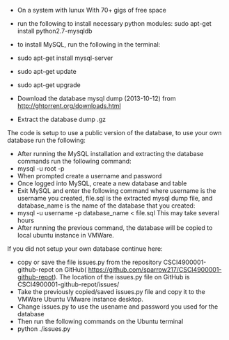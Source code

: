 - On a system with lunux
  With 70+ gigs of free space
  
- run the following to install necessary python modules: sudo apt-get install python2.7-mysqldb
- to install MySQL, run the following in the terminal: 
- sudo apt-get install mysql-server
- sudo apt-get update
- sudo apt-get upgrade
- Download the database mysql dump  (2013-10-12) from http://ghtorrent.org/downloads.html 
- Extract the database dump .gz

The code is setup to use a public version of the database, to use your own database run the following:

- After running the MySQL installation and extracting the database commands run the following command: 
- mysql -u root -p
- When prompted create a username and password
- Once logged into MySQL, create a new database and table
- Exit MySQL and enter the following command where username is the username you created, file.sql is the extracted mysql dump file, and  database_name is the name of the database that you created: 
- mysql -u username -p database_name < file.sql
  This may take several hours
- After running the previous command, the database will be copied to local ubuntu instance in VMWare. 

If you did not setup your own database continue here:

- copy or save the file issues.py from the repository CSCI4900001-github-repot on GitHub( https://github.com/sparrow217/CSCI4900001-github-repot). The location of the issues.py file on GitHub is CSCI4900001-github-repot/issues/
- Take the previously copied/saved issues.py file and copy it to the VMWare Ubuntu VMware instance desktop.
- Change issues.py to use the usename and password you used for the database
- Then run the following commands on the Ubuntu terminal 
- python ./issues.py




